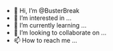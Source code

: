 - 👋 Hi, I’m @BusterBreak
- 👀 I’m interested in ...
- 🌱 I’m currently learning ...
- 💞️ I’m looking to collaborate on ...
- 📫 How to reach me ...

<!---
BusterBreak/BusterBreak is a ✨ special ✨ repository because its `README.md` (this file) appears on your GitHub profile.
You can click the Preview link to take a look at your changes.
--->
